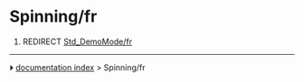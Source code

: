 # Spinning/fr
1.  REDIRECT [Std_DemoMode/fr](Std_DemoMode/fr.md)



---
⏵ [documentation index](../README.md) > Spinning/fr
